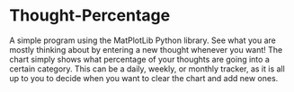 # Thought-Percentage

A simple program using the MatPlotLib Python library. 
See what you are mostly thinking about by entering a new thought whenever you want! The chart simply shows 
what percentage of your thoughts are going into a certain category. This can be a daily, weekly, or monthly tracker, as
it is all up to you to decide when you want to clear the chart and add new ones.
